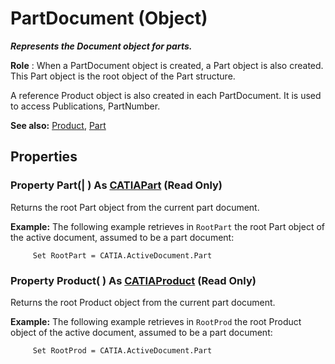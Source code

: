 # PartDocument (Object)

**_Represents the Document object for parts._**

**Role** : When a PartDocument object is created, a Part object is also created. This Part object is the root object of the Part structure.

A reference Product object is also created in each PartDocument. It is used to access Publications, PartNumber.

**See also:**      [Product](../ProductStructureInterfaces/interface_Product_11223.md), [Part](../MecModInterfaces/interface_Part_3788.md)

## Properties

### Property **Part**(| ) As [CATIAPart](../MecModInterfaces/interface_Part_3788.md) (Read Only)

   Returns the root Part object from the current part document.

**Example:**     The following example retrieves in `RootPart` the root Part object of the active document, assumed to be a part document:

```VBScript
     Set RootPart = CATIA.ActiveDocument.Part

```

### Property **Product**( ) As [CATIAProduct](../ProductStructureInterfaces/interface_Product_11223.md) (Read Only)

   Returns the root Product object from the current part document.

**Example:**     The following example retrieves in `RootProd` the root Product object of the active document, assumed to be a part document:

```VBScript
     Set RootProd = CATIA.ActiveDocument.Part

```